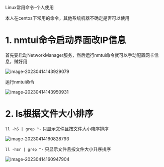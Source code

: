 Linux常用命令-个人使用

本人在centos下常用的命令，其他系统机器不确定是否可以使用

# 1. nmtui命令启动界面改IP信息

首先要启动NetworkManager服务，然后运行nmtui命令就可以手动配置网卡信息，贼好用

![image-20230414143929079](https://img2023.cnblogs.com/blog/1768648/202304/1768648-20230414161154937-1198547126.png)

运行nmtui命令

![image-20230414143950931](https://img2023.cnblogs.com/blog/1768648/202304/1768648-20230414161155298-2139217671.png)

# 2. ls根据文件大小排序

`ll -hS | grep ^-` 只显示文件且按文件大小降序排序

![image-20230414160828793](https://img2023.cnblogs.com/blog/1768648/202304/1768648-20230414161155576-1509629519.png)

`ll -hSr | grep ^-` 只显示文件且按文件大小升序排序

![image-20230414160947904](https://img2023.cnblogs.com/blog/1768648/202304/1768648-20230414161155913-2120095689.png)





